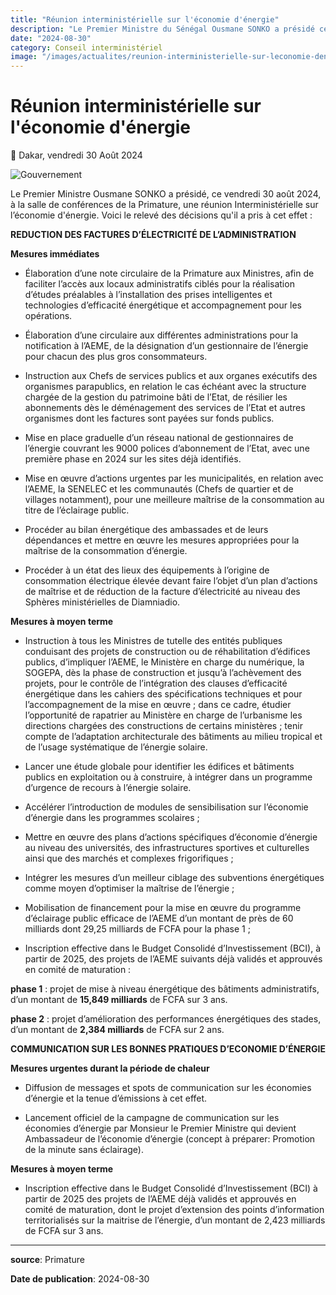 ```yaml
---
title: "Réunion interministérielle sur l'économie d'énergie"
description: "Le Premier Ministre du Sénégal Ousmane SONKO a présidé ce samedi 30 Août 2024 une Réunion interministérielle sur l'économie d'énergie"
date: "2024-08-30"
category: Conseil interministériel
image: "/images/actualites/reunion-interministerielle-sur-leconomie-denergie.jpeg"
---
```


# Réunion interministérielle sur l'économie d'énergie

📅 Dakar, vendredi 30 Août 2024

<img src="/images/actualites/reunion-interministerielle-sur-leconomie-denergie.jpeg" alt="Gouvernement" loading="lazy" fetchpriority="high">

Le Premier Ministre Ousmane SONKO a présidé, ce vendredi 30 août 2024, à la salle de conférences de la Primature, une réunion Interministérielle sur l’économie d'énergie. Voici le relevé des décisions qu'il a pris à cet effet :

**REDUCTION DES FACTURES D’ÉLECTRICITÉ DE L’ADMINISTRATION**

**Mesures immédiates**

- Élaboration d’une note circulaire de la Primature aux Ministres, afin de faciliter l’accès aux locaux administratifs ciblés pour la réalisation d’études préalables à l’installation des prises intelligentes et technologies d’efficacité énergétique et accompagnement pour les opérations.

- Élaboration d’une circulaire aux différentes administrations pour la notification à l’AEME, de la désignation d’un gestionnaire de l’énergie pour chacun des plus gros consommateurs.

- Instruction aux Chefs de services publics et aux organes exécutifs des organismes parapublics, en relation le cas échéant avec la structure chargée de la gestion du patrimoine bâti de l’Etat, de résilier les abonnements dès le déménagement des services de l’Etat et autres organismes dont les factures sont payées sur fonds publics.

- Mise en place graduelle d’un réseau national de gestionnaires de l’énergie couvrant les 9000 polices d’abonnement de l’Etat, avec une première phase en 2024 sur les sites déjà identifiés.

- Mise en œuvre d’actions urgentes par les municipalités, en relation avec l’AEME, la SENELEC et les communautés (Chefs de quartier et de villages notamment), pour une meilleure maîtrise de la consommation au titre de l’éclairage public.

- Procéder au bilan énergétique des ambassades et de leurs dépendances et mettre en œuvre les mesures appropriées pour la maîtrise de la consommation d’énergie.

- Procéder à un état des lieux des équipements à l’origine de consommation électrique élevée devant faire l’objet d’un plan d’actions de maîtrise et de réduction de la facture d’électricité au niveau des Sphères ministérielles de Diamniadio.

**Mesures à moyen terme**

- Instruction à tous les Ministres de tutelle des entités publiques conduisant des projets de construction ou de réhabilitation d’édifices publics, d’impliquer l’AEME, le Ministère en charge du numérique, la SOGEPA, dès la phase de construction et jusqu’à l’achèvement des projets, pour le contrôle de l’intégration des clauses d’efficacité énergétique dans les cahiers des spécifications techniques et pour l’accompagnement de la mise en œuvre ; dans ce cadre, étudier l’opportunité de rapatrier au Ministère en charge de l’urbanisme les directions chargées des constructions de certains ministères ; tenir compte de l’adaptation architecturale des bâtiments au milieu tropical et de l’usage systématique de l’énergie solaire.

- Lancer une étude globale pour identifier les édifices et bâtiments publics en exploitation ou à construire, à intégrer dans un programme d’urgence de recours à l’énergie solaire.

- Accélérer l’introduction de modules de sensibilisation sur l’économie d’énergie dans les programmes scolaires ;

- Mettre en œuvre des plans d’actions spécifiques d’économie d’énergie au niveau des universités, des infrastructures sportives et culturelles ainsi que des marchés et complexes frigorifiques ;

- Intégrer les mesures d’un meilleur ciblage des subventions énergétiques comme moyen d’optimiser la maîtrise de l’énergie ;

- Mobilisation de financement pour la mise en œuvre du programme d’éclairage public efficace de l’AEME d’un montant de près de 60 milliards dont 29,25 milliards de FCFA pour la phase 1 ;

- Inscription effective dans le Budget Consolidé d’Investissement (BCI), à partir de 2025, des projets de l’AEME suivants déjà validés et approuvés en comité de maturation :

**phase 1** : projet de mise à niveau énergétique des bâtiments administratifs, d’un montant de **15,849 milliards** de FCFA sur 3 ans.

**phase 2** : projet d’amélioration des performances énergétiques des stades, d’un montant de **2,384 milliards** de FCFA sur 2 ans.

**COMMUNICATION SUR LES BONNES PRATIQUES D’ECONOMIE D’ÉNERGIE**

**Mesures urgentes durant la période de chaleur**

- Diffusion de messages et spots de communication sur les économies d’énergie et la tenue d’émissions à cet effet.

- Lancement officiel de la campagne de communication sur les économies d’énergie par Monsieur le Premier Ministre qui devient Ambassadeur de l’économie d’énergie (concept à préparer: Promotion de la minute sans éclairage).

**Mesures à moyen terme**

- Inscription effective dans le Budget Consolidé d’Investissement (BCI) à partir de 2025 des projets de l’AEME déjà validés et approuvés en comité de maturation, dont le projet d’extension des points d’information territorialisés sur la maitrise de l’énergie, d’un montant de 2,423 milliards de FCFA sur 3 ans.

---

**source**: Primature

**Date de publication**: 2024-08-30
